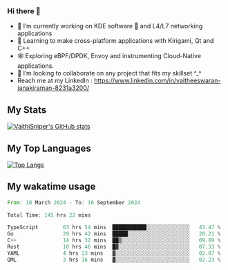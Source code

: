 ### Hi there 👋

- 🔭 I’m currently working on KDE software 💓 and L4/L7 networking applications 
- 📖 Learning to make cross-platform applications with Kirigami, Qt and C++
- 🕸️ Exploring eBPF/DPDK, Envoy and instrumenting Cloud-Native applications. 
- 👯 I’m looking to collaborate on any project that fits my skillset ^_^
- Reach me at my LinkedIn : https://www.linkedin.com/in/vaitheeswaran-janakiraman-8231a3200/

## My Stats
[![VaithiSniper's GitHub stats](https://github-readme-stats.vercel.app/api?username=VaithiSniper&hide=stars&theme=radical)](https://github.com/anuraghazra/github-readme-stats)

## My Top Languages

[![Top Langs](https://github-readme-stats.vercel.app/api/top-langs/?username=VaithiSniper&layout=compact)](https://github.com/anuraghazra/github-readme-stats)

## My wakatime usage

<!--START_SECTION:waka-->

```rust
From: 18 March 2024 - To: 16 September 2024

Total Time: 145 hrs 22 mins

TypeScript        63 hrs 54 mins  ███████████░░░░░░░░░░░░░░   43.47 %
Go                29 hrs 42 mins  █████░░░░░░░░░░░░░░░░░░░░   20.21 %
C++               14 hrs 32 mins  ██▒░░░░░░░░░░░░░░░░░░░░░░   09.89 %
Rust              10 hrs 46 mins  █▓░░░░░░░░░░░░░░░░░░░░░░░   07.33 %
YAML              4 hrs 13 mins   ▓░░░░░░░░░░░░░░░░░░░░░░░░   02.87 %
QML               3 hrs 16 mins   ▓░░░░░░░░░░░░░░░░░░░░░░░░   02.23 %
```

<!--END_SECTION:waka-->
